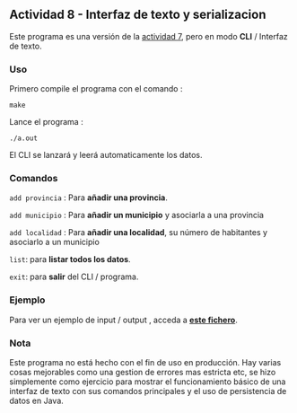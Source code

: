 ## Actividad 8 - Interfaz de texto y serializacion

Este programa es una versión de la [actividad 7](https://github.com/KhalidCEU/actividad7), pero en modo **CLI** / Interfaz de texto.


### Uso

Primero compile el programa con el comando :

```
make
```

Lance el programa :

```
./a.out
```

El CLI se lanzará y leerá automaticamente los datos.

### Comandos

  ```add provincia``` : Para **añadir una provincia**.

  ```add municipio``` : Para **añadir un municipio** y asociarla a una provincia

  ```add localidad``` : Para **añadir una localidad**, su número de habitantes y asociarlo a un municipio

  ```list```: para **listar todos los datos**.

  ```exit```: para **salir** del CLI / programa.


### Ejemplo

Para ver un ejemplo de input / output , acceda a **[este fichero](docs/ejemplo_IO)**.

### Nota

Este programa no está hecho con el fin de uso en producción. Hay varias cosas mejorables como una gestion de errores mas estricta etc, se hizo simplemente como ejercicio para mostrar el funcionamiento básico de una interfaz de texto con sus comandos principales y el uso de persistencia de datos en Java.